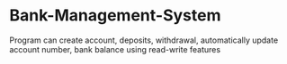 # Bank-Management-System
Program can create account, deposits, withdrawal, automatically update account number, bank balance using read-write features
